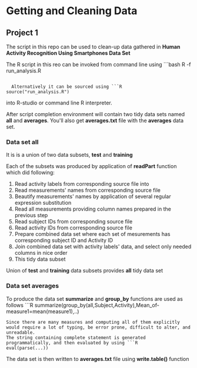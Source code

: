 # Getting and Cleaning Data
## Project 1

  The script in this repo can be used to clean-up data gathered in **Human Activity Recognition Using Smartphones Data Set**

  The R script in this reo can be invoked from command line using ```bash
R -f run_analysis.R
```

  Alternatively it can be sourced using ```R
source("run_analysis.R")
```
into R-studio or command line R interpreter.

  After script completion environment will contain two tidy data sets named **all** and **averages**.
  You'll also get **averages.txt** file with the **averages** data set.

### Data set **all**

  It is is a union of two data subsets, **test** and **training**

  Each of the subsets was produced by application of **readPart** function which did following:
1. Read activity labels from corresponding source file into 
2. Read measurements' names from corresponding source file
3. Beautify measurements' names by application of several regular expression substitution
4. Read all measurements providing column names prepared in the previous step
5. Read subject IDs from corresponding source file
5. Read activity IDs from corresponding source file
6. Prepare combined data set where each set of mesurements has corresponding subject ID and Activity ID
7. Join combined data set with activity labels' data, and select only needed columns in nice order
8. This tidy data subset

  Union of **test** and **training** data subsets provides **all** tidy data set

### Data set **averages**

To produce the data set **summarize** and **group_by** functions are used as follows ```R
summarize(group_by(all,Subject,Activity),Mean_of-measure1=mean(measure1),..)
```
Since there are many measures and computing all of them explicitly would require a lot of typing, be error prone, difficult to alter, and unreadable.
The string containing complete statement is generated programmatically, and then evaluated by using ```R
eval(parse(...))
```

The data set is then written to **averages.txt** file using **write.table()** function
